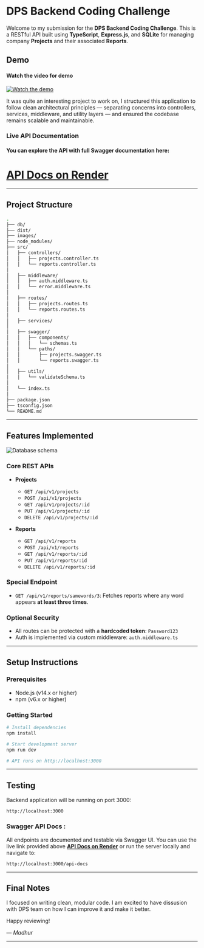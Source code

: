 # DPS Backend Coding Challenge

Welcome to my submission for the **DPS Backend Coding Challenge**. This is a RESTful API built using **TypeScript**, **Express.js**, and **SQLite** for managing company **Projects** and their associated **Reports**.

## Demo

#### Watch the video for demo

[![Watch the demo](https://img.youtube.com/vi/ssRiBM5Rjrg/maxresdefault.jpg)](https://youtu.be/ssRiBM5Rjrg)

It was quite an interesting project to work on, I structured this application to follow clean architectural principles — separating concerns into controllers, services, middleware, and utility layers — and ensured the codebase remains scalable and maintainable.

### Live API Documentation

#### You can explore the API with full Swagger documentation here:

# **[API Docs on Render](https://dps-expressjs-challenge-h09j.onrender.com/api-docs/)**

---

## Project Structure

```bash
.
├── db/
├── dist/
├── images/
├── node_modules/
├── src/
│   ├── controllers/
│   │   ├── projects.controller.ts
│   │   └── reports.controller.ts
│
│   ├── middleware/
│   │   ├── auth.middleware.ts
│   │   └── error.middleware.ts
│
│   ├── routes/
│   │   ├── projects.routes.ts
│   │   └── reports.routes.ts
│
│   ├── services/
│
│   ├── swagger/
│   │   ├── components/
│   │   │   └── schemas.ts
│   │   └── paths/
│   │       ├── projects.swagger.ts
│   │       └── reports.swagger.ts
│
│   ├── utils/
│   │   └── validateSchema.ts
│
│   └── index.ts
│
├── package.json
├── tsconfig.json
└── README.md
```

---

## Features Implemented

![Database schema](images/database_schema.png)

### Core REST APIs

-   **Projects**

    -   `GET /api/v1/projects`
    -   `POST /api/v1/projects`
    -   `GET /api/v1/projects/:id`
    -   `PUT /api/v1/projects/:id`
    -   `DELETE /api/v1/projects/:id`

-   **Reports**

    -   `GET /api/v1/reports`
    -   `POST /api/v1/reports`
    -   `GET /api/v1/reports/:id`
    -   `PUT /api/v1/reports/:id`
    -   `DELETE /api/v1/reports/:id`

### Special Endpoint

-   `GET /api/v1/reports/samewords/3`: Fetches reports where any word appears **at least three times**.

### Optional Security

-   All routes can be protected with a **hardcoded token**: `Password123`
-   Auth is implemented via custom middleware: `auth.middleware.ts`

---

## Setup Instructions

### Prerequisites

-   Node.js (v14.x or higher)
-   npm (v6.x or higher)

### Getting Started

```bash
# Install dependencies
npm install

# Start development server
npm run dev

# API runs on http://localhost:3000
```

---

## Testing

Backend application will be running on port 3000:

```
http://localhost:3000
```

### Swagger API Docs :

All endpoints are documented and testable via Swagger UI. You can use the live link provided above **[API Docs on Render](https://dps-expressjs-challenge-h09j.onrender.com/api-docs/)** or run the server locally and navigate to:

```
http://localhost:3000/api-docs
```

---

## Final Notes

I focused on writing clean, modular code. I am excited to have dissusion with DPS team on how I can improve it and make it better.

Happy reviewing!

— _Madhur_

---
